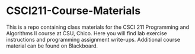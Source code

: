 # CSCI211-Course-Materials
This is a repo containing class materials for the CSCI 211 Programming and Algorithms II course at CSU, Chico. Here you will find lab exercise instructions and programming assignment write-ups. Additional course material can be found on Blackboard. 
